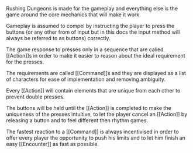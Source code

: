 Rushing Dungeons is made for the gameplay and everything else is the game around the core mechanics that will make it work.

Gameplay is assumed to compel by instructing the player to press the buttons (or any other from of input but in this docs the input method will always be referred to as buttons) correctly.

The game response to presses only in a sequence that are called [[Action]]s in order to make it easier to reason about the ideal requirement for the presses.

The requirements are called [[Command]]s and they are displayed as a list of characters for ease of implementation and removing ambiguity.

Every [[Action]] will contain elements that are unique from each other to prevent double presses.

The buttons will be held until the [[Action]] is completed to make the uniqueness of the presses intuitive, to let the player cancel an [[Action]] by releasing a button and to feel different then rhythm games.

The fastest reaction to a [[Command]] is always incentivised in order to offer every player the opportunity to push his limits and to let him finish an easy [[Encounter]] as fast as possible.


